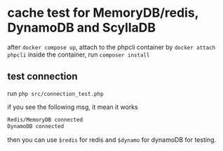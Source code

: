 # cache test for MemoryDB/redis, DynamoDB and ScyllaDB

after `docker compose up`, attach to the phpcli container by `docker attach phpcli` inside the container, run `composer install` 

## test connection
run `php src/connection_test.php`

if you see the following msg, it mean it works
```bash
Redis/MemoryDB connected 
DynamoDB connected 
```

then you can use `$redis` for redis and `$dynamo` for dynamoDB for testing.